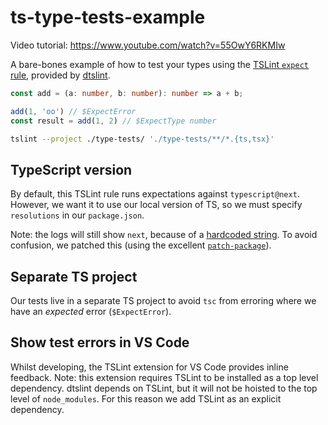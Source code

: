 # ts-type-tests-example

Video tutorial: https://www.youtube.com/watch?v=55OwY6RKMIw

A bare-bones example of how to test your types using the [TSLint `expect` rule], provided by [dtslint].

```ts
const add = (a: number, b: number): number => a + b;

add(1, 'oo') // $ExpectError
const result = add(1, 2) // $ExpectType number
```

```bash
tslint --project ./type-tests/ './type-tests/**/*.{ts,tsx}'
```

## TypeScript version

By default, this TSLint rule runs expectations against `typescript@next`. However, we want it to use our local version of TS, so we must specify `resolutions` in our `package.json`.

Note: the logs will still show `next`, because of a [hardcoded string](https://github.com/microsoft/dtslint/blob/3bda597a50554c16f694461b5575fac7f04bde20/src/rules/expectRule.ts#L41). To avoid confusion, we patched this (using the excellent [`patch-package`](https://github.com/ds300/patch-package)).

## Separate TS project

Our tests live in a separate TS project to avoid `tsc` from erroring where we have an _expected_ error (`$ExpectError`).

## Show test errors in VS Code

Whilst developing, the TSLint extension for VS Code provides inline feedback. Note: this extension requires TSLint to be installed as a top level dependency. dtslint depends on TSLint, but it will not be hoisted to the top level of `node_modules`. For this reason we add TSLint as an explicit dependency.

[dtslint]: https://github.com/microsoft/dtslint
[TSLint `expect` rule]: https://github.com/microsoft/dtslint/blob/4a9823c1fd459a047f57982da6e894d35a6603e6/src/rules/expectRule.ts